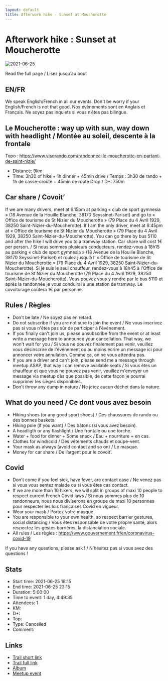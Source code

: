 ```yaml
---
layout: default
title: Afterwork hike - Sunset at Moucherotte
---
```


# Afterwork hike : Sunset at Moucherotte

![2021-06-25](../img/orig/2021-06-25.jpg)

Read the full page / Lisez jusqu’au bout

##  EN/FR 
We speak English/French in all our events. Don't be worry if your English/French is not that good. Nos évènements sont en Anglais et Français. Ne soyez pas inquiets si vous n’êtes pas bilingue.

##  Le Moucherotte : way up with sun, way down with headlight / Montée au soleil, descente à la frontale 
Topo : https://www.visorando.com/randonnee-le-moucherotte-en-partant-de-saint-nizie/
* Distance: 9km
* Time: 3h30 of hike + 1h dinner + 45min drive / Temps : 3h30 de rando + 1h de casse-croûte + 45min de route
Drop / D+: 750m

##  Car share / Covoit’ 
If we are many drivers, meet at 6.15pm at parking « club de sport gymnesia » (18 Avenue de la Houille Blanche, 38170 Seyssinet-Pariset) and go to « Office de tourisme de St Nizier du Moucherotte » (79 Place du 4 Avril 1929, 38250 Saint-Nizier-du-Moucherotte).
If I am the only driver, meet at 6:45pm at « Office de tourisme de St Nizier du Moucherotte » (79 Place du 4 Avril 1929, 38250 Saint-Nizier-du-Moucherotte). You can go there by bus 5110 and after the hike I will drive you to a tramway station.
Car share will cost 1€ per person.
/ Si nous sommes plusieurs conducteurs, rendez-vous à 18h15 au parking « club de sport gymnesia » (18 Avenue de la Houille Blanche, 38170 Seyssinet-Pariset) et roulez jusqu’à l’ « Office de tourisme de St Nizier du Moucherotte » (79 Place du 4 Avril 1929, 38250 Saint-Nizier-du-Moucherotte).
Si je suis le seul chauffeur, rendez-vous à 18h45 à l'Office de tourisme de St Nizier du Moucherotte (79 Place du 4 Avril 1929, 38250 Saint-Nizier-du-Moucherotte). Vous pouvez vous y rendre par le bus 5110 et après la randonnée je vous conduirai à une station de tramway.
Le covoiturage coûtera 1€ par personne.

##  Rules / Règles 
- Don't be late / Ne soyez pas en retard.
- Do not subscribe if you are not sure to join the event / Ne vous inscrivez pas si vous n'êtes pas sûr de participer à l'événement.
- If you finally can't join us, please unsubscribe from the event or at least write a message here to announce your cancellation. That way, we won't wait for you / Si vous ne pouvez finalement pas venir, veuillez vous désinscrire de l'événement ou au moins écrire un message ici pour annoncer votre annulation. Comme ça, on ne vous attendra pas.
- If you are a driver and can't join, please send me a message through meetup ASAP, that way I can remove available seats / Si vous êtes un chauffeur et que vous ne pouvez pas venir, veuillez m'envoyer un message via meetup dès que possible, de cette façon je pourrai supprimer les sièges disponibles.
- Don't throw any dump in nature / Ne jetez aucun déchet dans la nature.

##  What do you need / Ce dont vous avez besoin 
- Hiking shoes (or any good sport shoes) / Des chaussures de rando ou des bonnes baskets.
- Hiking pole (if you want) / Des bâtons (si vous avez besoin).
- A headligth or any flashlight / Une frontale ou une torche.
- Water + food for dinner + Some snack / Eau + nourriture + en cas.
- Clothes for wind/cold / Des vêtements chauds et coupe-vent.
- Your mask as always (avoid contact and so on) / Le masque.
- Money for car share / De l’argent pour le covoit’.

##  Covid 
- Don't come if you feel sick, have fever, are contact case / Ne venez pas si vous vous sentez malade ou si vous êtes cas contact.
- If we are more than 10 hikers, we will split in groups of maxi 10 people to respect current French Covid laws / Si nous sommes plus de 10 randonneurs, nous nous diviserons en groupe de maxi 10 personnes pour respecter les lois françaises Covid en vigueur.
- Wear your mask / Portez votre masque.
- You are responsible to your own health, so respect barrier gestures, social distancing / Vous êtes responsable de votre propre santé, alors respectez les gestes barrières, la distanciation sociale.
- All rules / Les règles : https://www.gouvernement.fr/en/coronavirus-covid-19

If you have any questions, please ask ! / N’hésitez pas si vous avez des questions !

## Stats

- Start time: 2021-06-25 18:15
- End time: 2021-06-25 23:15
- Duration: 5:00:00
- Time to event: 1 day, 4:49:35
- Attendees: 1
- KM: 
- D+: 
- Top: 
- Type: Cancelled
- Comment: 

## Links

- [Trail short link]()
- [Trail full link]()
- [Album](https://binnette.github.io/GacImg2021/)
- [Meetup event](https://www.meetup.com/grenoble-adventure-club-english-french/events/279041438/)
